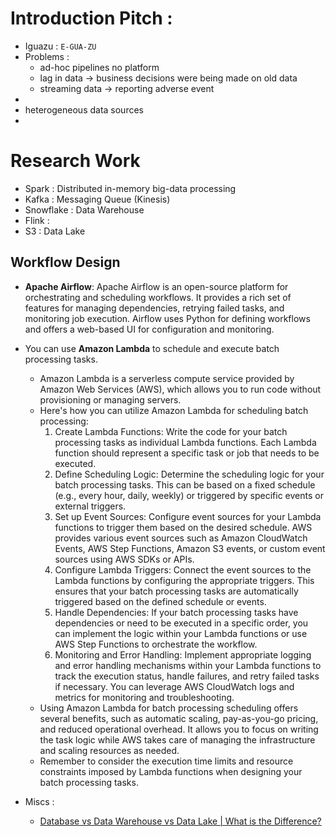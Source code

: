 # Introduction Pitch :
- Iguazu : `E-GUA-ZU`
- Problems : 
	- ad-hoc pipelines no platform 
	- lag in data -> business decisions were being made on old data 
	- streaming data -> reporting adverse event  
- 
- heterogeneous data sources 
- 



<!------------------------------------------------------------------------------------------>
# Research Work 

- Spark : Distributed in-memory big-data processing 
- Kafka : Messaging Queue (Kinesis)
- Snowflake : Data Warehouse 
- Flink : 
- S3 : Data Lake 

## Workflow Design 

- **Apache Airflow**: Apache Airflow is an open-source platform for orchestrating and scheduling workflows. It provides a rich set of features for managing dependencies, retrying failed tasks, and monitoring job execution. Airflow uses Python for defining workflows and offers a web-based UI for configuration and monitoring.

- You can use **Amazon Lambda** to schedule and execute batch processing tasks. 
	- Amazon Lambda is a serverless compute service provided by Amazon Web Services (AWS), which allows you to run code without provisioning or managing servers.
	- Here's how you can utilize Amazon Lambda for scheduling batch processing:
		1. Create Lambda Functions: Write the code for your batch processing tasks as individual Lambda functions. Each Lambda function should represent a specific task or job that needs to be executed.
		2. Define Scheduling Logic: Determine the scheduling logic for your batch processing tasks. This can be based on a fixed schedule (e.g., every hour, daily, weekly) or triggered by specific events or external triggers.
		3. Set up Event Sources: Configure event sources for your Lambda functions to trigger them based on the desired schedule. AWS provides various event sources such as Amazon CloudWatch Events, AWS Step Functions, Amazon S3 events, or custom event sources using AWS SDKs or APIs.
		4. Configure Lambda Triggers: Connect the event sources to the Lambda functions by configuring the appropriate triggers. This ensures that your batch processing tasks are automatically triggered based on the defined schedule or events.
		5. Handle Dependencies: If your batch processing tasks have dependencies or need to be executed in a specific order, you can implement the logic within your Lambda functions or use AWS Step Functions to orchestrate the workflow.
		6. Monitoring and Error Handling: Implement appropriate logging and error handling mechanisms within your Lambda functions to track the execution status, handle failures, and retry failed tasks if necessary. You can leverage AWS CloudWatch logs and metrics for monitoring and troubleshooting.
	- Using Amazon Lambda for batch processing scheduling offers several benefits, such as automatic scaling, pay-as-you-go pricing, and reduced operational overhead. It allows you to focus on writing the task logic while AWS takes care of managing the infrastructure and scaling resources as needed.
	- Remember to consider the execution time limits and resource constraints imposed by Lambda functions when designing your batch processing tasks.

- Miscs : 
	- [Database vs Data Warehouse vs Data Lake | What is the Difference?](https://www.youtube.com/@AlexTheAnalyst)


